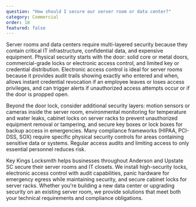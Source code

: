 ```yaml
---
question: "How should I secure our server room or data center?"
category: Commercial
order: 18
featured: false
---
```


Server rooms and data centers require multi-layered security because they contain critical IT infrastructure, confidential data, and expensive equipment. Physical security starts with the door: solid core or metal doors, commercial-grade locks or electronic access control, and limited key or credential distribution. Electronic access control is ideal for server rooms because it provides audit trails showing exactly who entered and when, allows instant credential revocation if an employee leaves or loses access privileges, and can trigger alerts if unauthorized access attempts occur or if the door is propped open.

Beyond the door lock, consider additional security layers: motion sensors or cameras inside the server room, environmental monitoring for temperature and water leaks, cabinet locks on server racks to prevent unauthorized equipment removal or tampering, and secure key boxes or lock boxes for backup access in emergencies. Many compliance frameworks (HIPAA, PCI-DSS, SOX) require specific physical security controls for areas containing sensitive data or systems. Regular access audits and limiting access to only essential personnel reduces risk.

Key Kings Locksmith helps businesses throughout Anderson and Upstate SC secure their server rooms and IT closets. We install high-security locks, electronic access control with audit capabilities, panic hardware for emergency egress while maintaining security, and secure cabinet locks for server racks. Whether you're building a new data center or upgrading security on an existing server room, we provide solutions that meet both your technical requirements and compliance obligations.
